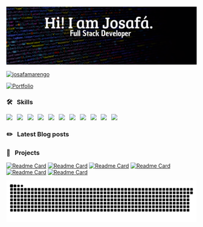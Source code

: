 <a href="https://linkedin.com/in/josafamarengo" target="_blank"><img title="Hey, Check Out my Linkedin" src="header.svg" target="_blank"/></a>
<div align="left">
  <a href="https://www.linkedin.com/in/josafamarengo" target="_blank">
    <img height="160em" src="https://github-readme-stats.vercel.app/api/top-langs?username=josafamarengo&show_icons=true&layout=compact&hide_border=true&bg_color=0D1117&text_color=f1f1f1&title_color=f4f4f4" alt="josafamarengo" />
  </a>
</div>

[![Portfolio](https://img.shields.io/badge/my_portfolio-0D1117?style=for-the-badge&logo=ko-fi&logoColor=white)](https://josafa.com.br)

### 🛠 &nbsp; Skills
<img src="https://www.vectorlogo.zone/logos/reactjs/reactjs-icon.svg" width="50" /> &nbsp; 
<img src="https://www.vectorlogo.zone/logos/typescriptlang/typescriptlang-icon.svg" width="50" /> &nbsp;
<img src="https://www.vectorlogo.zone/logos/java/java-icon.svg" width="50" /> &nbsp;
<img src="https://www.vectorlogo.zone/logos/springio/springio-icon.svg" width="50" /> &nbsp;
<img src="https://www.vectorlogo.zone/logos/adonisjs/adonisjs-icon.svg" width="50" /> &nbsp;
<img src="https://www.vectorlogo.zone/logos/sass-lang/sass-lang-icon.svg" width="50" /> &nbsp;
<img src="https://www.vectorlogo.zone/logos/w3_css/w3_css-icon.svg" width="50" />  &nbsp;
<img src="https://www.vectorlogo.zone/logos/docker/docker-icon.svg" width="50" /> &nbsp;
<img src="https://www.vectorlogo.zone/logos/mongodb/mongodb-icon.svg" width="50" /> &nbsp;
<img src="https://www.vectorlogo.zone/logos/postgresql/postgresql-icon.svg" width="50" /> &nbsp;
<img src="https://www.vectorlogo.zone/logos/nodejs/nodejs-icon.svg" width="50" />

<div>
  <h3>✏️ &nbsp; Latest Blog posts</h3>
  <!-- BLOG-POST-LIST:START -->
  <!-- BLOG-POST-LIST:END -->
</div>

### 📐 &nbsp; Projects

[![Readme Card](https://github-readme-stats.vercel.app/api/pin/?username=josafamarengo&repo=streaming&bg_color=0D1117&text_color=f1f1f1&title_color=ff79c6&icon_color=50fa7b&border_color=404040&border_radius=5)](https://github.com/josafamarengo/streaming)
[![Readme Card](https://github-readme-stats.vercel.app/api/pin/?username=josafamarengo&repo=tarefas&bg_color=0D1117&text_color=f1f1f1&title_color=ff79c6&icon_color=50fa7b&border_color=404040&border_radius=5)](https://github.com/josafamarengo/tarefas)
[![Readme Card](https://github-readme-stats.vercel.app/api/pin/?username=josafamarengo&repo=covid19&bg_color=0D1117&text_color=f1f1f1&title_color=ff79c6&icon_color=50fa7b&border_color=404040&border_radius=5)](https://github.com/josafamarengo/covid19)
[![Readme Card](https://github-readme-stats.vercel.app/api/pin/?username=josafamarengo&repo=instagram-login-page&bg_color=0D1117&text_color=f1f1f1&title_color=ff79c6&icon_color=50fa7b&border_color=404040&border_radius=5)](https://github.com/josafamarengo/instagram-login-page)
[![Readme Card](https://github-readme-stats.vercel.app/api/pin/?username=josafamarengo&repo=qrcode-generator&bg_color=0D1117&text_color=f1f1f1&title_color=ff79c6&icon_color=50fa7b&border_color=404040&border_radius=5)](https://github.com/josafamarengo/qrcode-generator)
[![Readme Card](https://github-readme-stats.vercel.app/api/pin/?username=josafamarengo&repo=bankline&bg_color=0D1117&text_color=f1f1f1&title_color=ff79c6&icon_color=50fa7b&border_color=404040&border_radius=5)](https://github.com/josafamarengo/bankline)

![Snake animation](https://github.com/josafamarengo/josafamarengo/blob/output/github-contribution-grid-snake.svg)
